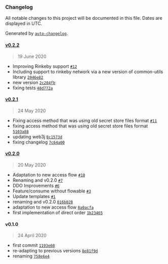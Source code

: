 ### Changelog

All notable changes to this project will be documented in this file. Dates are displayed in UTC.

Generated by [`auto-changelog`](https://github.com/CookPete/auto-changelog).

#### [v0.2.2](https://github.com/keyko-io/nevermind-sdk-java/compare/v0.2.1...v0.2.2)

> 19 June 2020

- Improving Rinkeby support [`#12`](https://github.com/keyko-io/nevermind-sdk-java/pull/12)
- Including support to rinkeby network via a new version of common-utils library [`2946e82`](https://github.com/keyko-io/nevermind-sdk-java/commit/2946e82e9415ff8c1e45af1eb0965cbd529e5aee)
- new version [`2c204fb`](https://github.com/keyko-io/nevermind-sdk-java/commit/2c204fb676ef0161e6b5477b948b76c464eedc47)
- fixing tests [`48d772a`](https://github.com/keyko-io/nevermind-sdk-java/commit/48d772a7e62a3d06c402c54fc5cda7e6b5eadd04)

#### [v0.2.1](https://github.com/keyko-io/nevermind-sdk-java/compare/v0.2.0...v0.2.1)

> 24 May 2020

- Fixing access method that was using old secret store files format [`#11`](https://github.com/keyko-io/nevermind-sdk-java/pull/11)
- fixing access method that was using old secret store files format [`5103a88`](https://github.com/keyko-io/nevermind-sdk-java/commit/5103a88ceb49856a840eb74aade06b1c1507214b)
- updating web3j [`8c1573d`](https://github.com/keyko-io/nevermind-sdk-java/commit/8c1573d1dde3361f233cf025a2e94625cb4e7bd4)
- fixing changelog [`7c64a00`](https://github.com/keyko-io/nevermind-sdk-java/commit/7c64a00afc8cae146bbb10a233380a524f6122f4)

#### [v0.2.0](https://github.com/keyko-io/nevermind-sdk-java/compare/v0.1.0...v0.2.0)

> 20 May 2020

- Adaptation to new access flow [`#10`](https://github.com/keyko-io/nevermind-sdk-java/pull/10)
- Renaming and v0.2.0 [`#7`](https://github.com/keyko-io/nevermind-sdk-java/pull/7)
- DDO Improvements [`#6`](https://github.com/keyko-io/nevermind-sdk-java/pull/6)
- Feature/consume without flowable [`#3`](https://github.com/keyko-io/nevermind-sdk-java/pull/3)
- Update templates [`#1`](https://github.com/keyko-io/nevermind-sdk-java/pull/1)
- renaming and v0.2.0 [`016b028`](https://github.com/keyko-io/nevermind-sdk-java/commit/016b0281bba51a9b806e63ee5655bd5b2479e32d)
- adaptation to new access flow [`8a0acfa`](https://github.com/keyko-io/nevermind-sdk-java/commit/8a0acfac60563771855752bff04ca2b78e4cffb6)
- first implementation of direct order [`1b23465`](https://github.com/keyko-io/nevermind-sdk-java/commit/1b234657d95f3d4ade2326e6f96ca71324cd2059)

#### v0.1.0

> 24 April 2020

- first commit [`1193e68`](https://github.com/keyko-io/nevermind-sdk-java/commit/1193e68758b49621c3fac9156b18ecde2abe0a2c)
- re-adapting to previous versions [`8e81f9d`](https://github.com/keyko-io/nevermind-sdk-java/commit/8e81f9d68212b152a6a1fc389c869cfc0e2c394c)
- renaming [`758e6e4`](https://github.com/keyko-io/nevermind-sdk-java/commit/758e6e41e4ec1c679468bfe42ed6ba0afdc44557)
